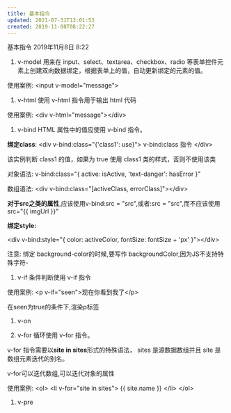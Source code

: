 ```yaml
---
title: 基本指令
updated: 2021-07-31T13:01:53
created: 2019-11-08T08:22:27
---
```


基本指令
2019年11月8日
8:22

1.  v-model
用来在 input、select、textarea、checkbox、radio 等表单控件元素上创建双向数据绑定，根据表单上的值，自动更新绑定的元素的值。

使用案例: \<input v-model="message"\>

1.  v-html
使用 v-html 指令用于输出 html 代码

使用案例: \<div v-html="message"\>\</div\>

1.  v-bind
HTML 属性中的值应使用 v-bind 指令。

**绑定class**: \<div v-bind:class="{'class1': use}"\> v-bind:class 指令 \</div\>

该实例判断 class1 的值，如果为 true 使用 class1 类的样式，否则不使用该类

对象语法: v-bind:class="{ active: isActive, 'text-danger': hasError }"

数组语法: \<div v-bind:class="\[activeClass, errorClass\]"\>\</div\>

**对于src之类的属性**,应该使用v-bind:src = "src",或者:src = "src",而不应该使用src="{{ imgUrl }}"

**绑定style:**

\<div v-bind:style="{ color: activeColor, fontSize: fontSize + 'px' }"\>\</div\>

注意: 绑定 background-color的时候,要写作 backgroundColor,因为JS不支持特殊字符-
1.  v-if
条件判断使用 v-if 指令

使用案例: \<p v-if="seen"\>现在你看到我了\</p\>

在seen为true的条件下,渲染p标签

1.  v-on

1.  v-for
循环使用 v-for 指令。

v-for 指令需要以**site in sites**形式的特殊语法， sites 是源数据数组并且 site 是数组元素迭代的别名。

v-for可以迭代数组,可以迭代对象的属性

使用案例: \<ol\> \<li v-for="site in sites"\> {{ site.name }} \</li\> \</ol\>
1.  v-pre

